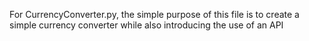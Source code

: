 For CurrencyConverter.py, the simple purpose of this file is to create a simple currency converter while also introducing the use of an API
